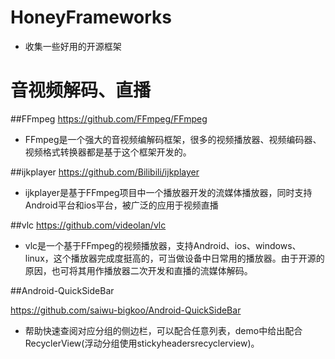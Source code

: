 # HoneyFrameworks
* 收集一些好用的开源框架
# 音视频解码、直播
##FFmpeg
https://github.com/FFmpeg/FFmpeg

*  FFmpeg是一个强大的音视频编解码框架，很多的视频播放器、视频编码器、视频格式转换器都是基于这个框架开发的。

##ijkplayer
https://github.com/Bilibili/ijkplayer

*  ijkplayer是基于FFmpeg项目中一个播放器开发的流媒体播放器，同时支持Android平台和ios平台，被广泛的应用于视频直播

##vlc
https://github.com/videolan/vlc

*  vlc是一个基于FFmpeg的视频播放器，支持Android、ios、windows、linux，这个播放器完成度挺高的，可当做设备中日常用的播放器。由于开源的原因，也可将其用作播放器二次开发和直播的流媒体解码。

##Android-QuickSideBar

https://github.com/saiwu-bigkoo/Android-QuickSideBar
* 帮助快速查阅对应分组的侧边栏，可以配合任意列表，demo中给出配合RecyclerView(浮动分组使用stickyheadersrecyclerview)。
